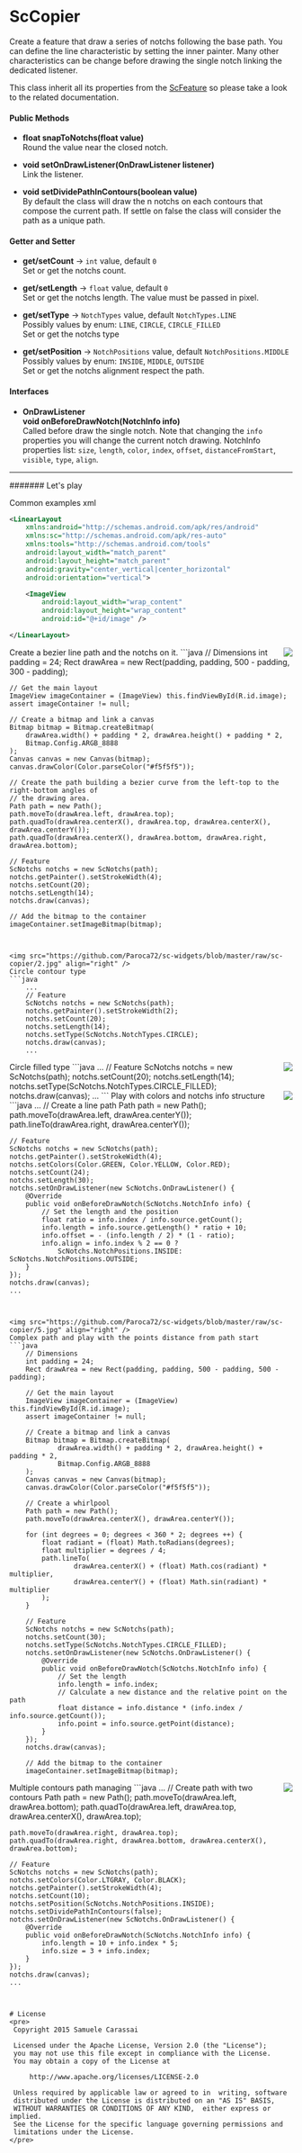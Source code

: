 # ScCopier

Create a feature that draw a series of notchs following the base path.
You can define the line characteristic by setting the inner painter.
Many other characteristics can be change before drawing the single notch linking the dedicated listener.

This class inherit all its properties from the [ScFeature](..\sc-feature\ScFeature.md) so please take a look to the related documentation.


#### Public Methods

- **float snapToNotchs(float value)**<br />
Round the value near the closed notch.

- **void setOnDrawListener(OnDrawListener listener)**<br />
Link the listener.

- **void setDividePathInContours(boolean value)**<br />
By default the class will draw the n notchs on each contours that compose the current path. 
If settle on false the class will consider the path as a unique path.


#### Getter and Setter

- **get/setCount**  -> `int` value, default `0`<br />
Set or get the notchs count.

- **get/setLength**  -> `float` value, default `0`<br />
Set or get the notchs length.
The value must be passed in pixel.

- **get/setType**  -> `NotchTypes` value, default `NotchTypes.LINE`<br />
Possibly values by enum: `LINE`, `CIRCLE`, `CIRCLE_FILLED`<br />
Set or get the notchs type

- **get/setPosition**  -> `NotchPositions` value, default `NotchPositions.MIDDLE`<br />
Possibly values by enum: `INSIDE`, `MIDDLE`, `OUTSIDE`<br />
Set or get the notchs alignment respect the path.


#### Interfaces

- **OnDrawListener**<br />
**void onBeforeDrawNotch(NotchInfo info)**<br />
Called before draw the single notch.
Note that changing the `info` properties you will change the current notch drawing.
NotchInfo properties list: `size`, `length`, `color`, `index`, `offset`, `distanceFromStart`, `visible`, `type`, `align`.


---
####### Let's play

Common examples xml
```xml
<LinearLayout
    xmlns:android="http://schemas.android.com/apk/res/android"
    xmlns:sc="http://schemas.android.com/apk/res-auto"
    xmlns:tools="http://schemas.android.com/tools"
    android:layout_width="match_parent"
    android:layout_height="match_parent"
    android:gravity="center_vertical|center_horizontal"
    android:orientation="vertical">

    <ImageView
        android:layout_width="wrap_content"
        android:layout_height="wrap_content"
        android:id="@+id/image" />

</LinearLayout>
```


<img src="https://github.com/Paroca72/sc-widgets/blob/master/raw/sc-copier/1.jpg" align="right" />
Create a bezier line path and the notchs on it.
```java
    // Dimensions
    int padding = 24;
    Rect drawArea = new Rect(padding, padding, 500 - padding, 300 - padding);

    // Get the main layout
    ImageView imageContainer = (ImageView) this.findViewById(R.id.image);
    assert imageContainer != null;

    // Create a bitmap and link a canvas
    Bitmap bitmap = Bitmap.createBitmap(
        drawArea.width() + padding * 2, drawArea.height() + padding * 2,
        Bitmap.Config.ARGB_8888
    );
    Canvas canvas = new Canvas(bitmap);
    canvas.drawColor(Color.parseColor("#f5f5f5"));

    // Create the path building a bezier curve from the left-top to the right-bottom angles of
    // the drawing area.
    Path path = new Path();
    path.moveTo(drawArea.left, drawArea.top);
    path.quadTo(drawArea.centerX(), drawArea.top, drawArea.centerX(), drawArea.centerY());
    path.quadTo(drawArea.centerX(), drawArea.bottom, drawArea.right, drawArea.bottom);

    // Feature
    ScNotchs notchs = new ScNotchs(path);
    notchs.getPainter().setStrokeWidth(4);
    notchs.setCount(20);
    notchs.setLength(14);
    notchs.draw(canvas);

    // Add the bitmap to the container
    imageContainer.setImageBitmap(bitmap);
```


<img src="https://github.com/Paroca72/sc-widgets/blob/master/raw/sc-copier/2.jpg" align="right" />
Circle contour type
```java
    ...
    // Feature
    ScNotchs notchs = new ScNotchs(path);
    notchs.getPainter().setStrokeWidth(2);
    notchs.setCount(20);
    notchs.setLength(14);
    notchs.setType(ScNotchs.NotchTypes.CIRCLE);
    notchs.draw(canvas);
    ...
```


<img src="https://github.com/Paroca72/sc-widgets/blob/master/raw/sc-copier/3.jpg" align="right" />
Circle filled type
```java
    ...
    // Feature
    ScNotchs notchs = new ScNotchs(path);
    notchs.setCount(20);
    notchs.setLength(14);
    notchs.setType(ScNotchs.NotchTypes.CIRCLE_FILLED);
    notchs.draw(canvas);
    ...
```


<img src="https://github.com/Paroca72/sc-widgets/blob/master/raw/sc-copier/4.jpg" align="right" />
Play with colors and notchs info structure
```java
    ...
    // Create a line path
    Path path = new Path();
    path.moveTo(drawArea.left, drawArea.centerY());
    path.lineTo(drawArea.right, drawArea.centerY());

    // Feature
    ScNotchs notchs = new ScNotchs(path);
    notchs.getPainter().setStrokeWidth(4);
    notchs.setColors(Color.GREEN, Color.YELLOW, Color.RED);
    notchs.setCount(24);
    notchs.setLength(30);
    notchs.setOnDrawListener(new ScNotchs.OnDrawListener() {
        @Override
        public void onBeforeDrawNotch(ScNotchs.NotchInfo info) {
            // Set the length and the position
            float ratio = info.index / info.source.getCount();
            info.length = info.source.getLength() * ratio + 10;
            info.offset = - (info.length / 2) * (1 - ratio);
            info.align = info.index % 2 == 0 ?
                ScNotchs.NotchPositions.INSIDE: ScNotchs.NotchPositions.OUTSIDE;
        }
    });
    notchs.draw(canvas);
    ...
```


<img src="https://github.com/Paroca72/sc-widgets/blob/master/raw/sc-copier/5.jpg" align="right" />
Complex path and play with the points distance from path start
```java
    // Dimensions
    int padding = 24;
    Rect drawArea = new Rect(padding, padding, 500 - padding, 500 - padding);

    // Get the main layout
    ImageView imageContainer = (ImageView) this.findViewById(R.id.image);
    assert imageContainer != null;

    // Create a bitmap and link a canvas
    Bitmap bitmap = Bitmap.createBitmap(
            drawArea.width() + padding * 2, drawArea.height() + padding * 2,
            Bitmap.Config.ARGB_8888
    );
    Canvas canvas = new Canvas(bitmap);
    canvas.drawColor(Color.parseColor("#f5f5f5"));

    // Create a whirlpool
    Path path = new Path();
    path.moveTo(drawArea.centerX(), drawArea.centerY());

    for (int degrees = 0; degrees < 360 * 2; degrees ++) {
        float radiant = (float) Math.toRadians(degrees);
        float multiplier = degrees / 4;
        path.lineTo(
                drawArea.centerX() + (float) Math.cos(radiant) * multiplier,
                drawArea.centerY() + (float) Math.sin(radiant) * multiplier
        );
    }

    // Feature
    ScNotchs notchs = new ScNotchs(path);
    notchs.setCount(30);
    notchs.setType(ScNotchs.NotchTypes.CIRCLE_FILLED);
    notchs.setOnDrawListener(new ScNotchs.OnDrawListener() {
        @Override
        public void onBeforeDrawNotch(ScNotchs.NotchInfo info) {
            // Set the length
            info.length = info.index;
            // Calculate a new distance and the relative point on the path
            float distance = info.distance * (info.index / info.source.getCount());
            info.point = info.source.getPoint(distance);
        }
    });
    notchs.draw(canvas);

    // Add the bitmap to the container
    imageContainer.setImageBitmap(bitmap);
```


<img src="https://github.com/Paroca72/sc-widgets/blob/master/raw/sc-copier/6.jpg" align="right" />
Multiple contours path managing
```java
    ...
    // Create path with two contours
    Path path = new Path();
    path.moveTo(drawArea.left, drawArea.bottom);
    path.quadTo(drawArea.left, drawArea.top, drawArea.centerX(), drawArea.top);

    path.moveTo(drawArea.right, drawArea.top);
    path.quadTo(drawArea.right, drawArea.bottom, drawArea.centerX(), drawArea.bottom);

    // Feature
    ScNotchs notchs = new ScNotchs(path);
    notchs.setColors(Color.LTGRAY, Color.BLACK);
    notchs.getPainter().setStrokeWidth(4);
    notchs.setCount(10);
    notchs.setPosition(ScNotchs.NotchPositions.INSIDE);
    notchs.setDividePathInContours(false);
    notchs.setOnDrawListener(new ScNotchs.OnDrawListener() {
        @Override
        public void onBeforeDrawNotch(ScNotchs.NotchInfo info) {
            info.length = 10 + info.index * 5;
            info.size = 3 + info.index;
        }
    });
    notchs.draw(canvas);
    ...
```


# License
<pre>
 Copyright 2015 Samuele Carassai

 Licensed under the Apache License, Version 2.0 (the "License");
 you may not use this file except in compliance with the License.
 You may obtain a copy of the License at

     http://www.apache.org/licenses/LICENSE-2.0

 Unless required by applicable law or agreed to in  writing, software
 distributed under the License is distributed on an "AS IS" BASIS,
 WITHOUT WARRANTIES OR CONDITIONS OF ANY KIND,  either express or implied.
 See the License for the specific language governing permissions and
 limitations under the License.
</pre>